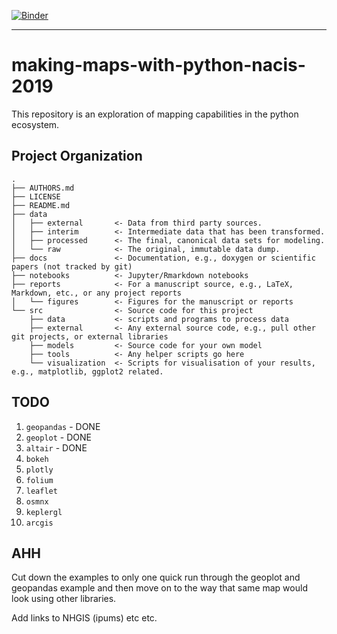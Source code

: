 [![Binder](https://mybinder.org/badge_logo.svg)](https://mybinder.org/v2/gh/chekos/test-test-test/master)

***

# making-maps-with-python-nacis-2019

This repository is an exploration of mapping capabilities in the python ecosystem.

## Project Organization
```
.
├── AUTHORS.md
├── LICENSE
├── README.md
├── data
│   ├── external       <- Data from third party sources.
│   ├── interim        <- Intermediate data that has been transformed.
│   ├── processed      <- The final, canonical data sets for modeling.
│   └── raw            <- The original, immutable data dump.
├── docs               <- Documentation, e.g., doxygen or scientific papers (not tracked by git)
├── notebooks          <- Jupyter/Rmarkdown notebooks
├── reports            <- For a manuscript source, e.g., LaTeX, Markdown, etc., or any project reports
│   └── figures        <- Figures for the manuscript or reports
└── src                <- Source code for this project
    ├── data           <- scripts and programs to process data
    ├── external       <- Any external source code, e.g., pull other git projects, or external libraries
    ├── models         <- Source code for your own model
    ├── tools          <- Any helper scripts go here
    └── visualization  <- Scripts for visualisation of your results, e.g., matplotlib, ggplot2 related.

```

## TODO
1. `geopandas` - DONE
2. `geoplot` - DONE
3. `altair` - DONE
4. `bokeh`
5. `plotly`
6. `folium`
7. `leaflet`
8. `osmnx`
9. `keplergl`
10. `arcgis`


## AHH
Cut down the examples to only one quick run through the geoplot and geopandas example and then move on to the way that same map would look using other libraries. 

Add links to NHGIS (ipums) etc etc.